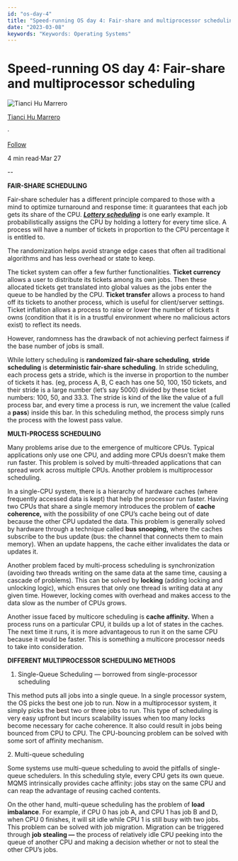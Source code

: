 ```yaml
---
id: "os-day-4"
title: "Speed-running OS day 4: Fair-share and multiprocessor scheduling"
date: "2023-03-08"
keywords: "Keywords: Operating Systems"
---
```


# Speed-running OS day 4: Fair-share and multiprocessor scheduling

![Tianci Hu Marrero](https://miro.medium.com/v2/resize:fill:88:88/1*Odrk7Jy6oAm7HfQyBq92hA.png)

[Tianci Hu Marrero](https://medium.com/@iggeehu?source=post_page-----e4b26704395a--------------------------------)

·

[Follow](https://medium.com/m/signin?actionUrl=https%3A%2F%2Fmedium.com%2F_%2Fsubscribe%2Fuser%2Fbb53780bb5a1&operation=register&redirect=https%3A%2F%2Fmedium.com%2F%40iggeehu%2Fspeedrunning-os-day-4-fair-share-and-multiprocessor-scheduling-e4b26704395a&user=Tianci+Hu+Marrero&userId=bb53780bb5a1&source=post_page-bb53780bb5a1----e4b26704395a---------------------post_header-----------)

4 min read·Mar 27

\--

**FAIR-SHARE SCHEDULING**

Fair-share scheduler has a different principle compared to those with a mind to optimize turnaround and response time: it guarantees that each job gets its share of the CPU. [**_Lottery scheduling_**](https://en.wikipedia.org/wiki/Lottery_scheduling) is one early example. It probabilistically assigns the CPU by holding a lottery for every time slice. A process will have a number of tickets in proportion to the CPU percentage it is entitled to.

The randomization helps avoid strange edge cases that often ail traditional algorithms and has less overhead or state to keep.

The ticket system can offer a few further functionalities. **Ticket currency** allows a user to distribute its tickets among its own jobs. Then these allocated tickets get translated into global values as the jobs enter the queue to be handled by the CPU. **Ticket transfer** allows a process to hand off its tickets to another process, which is useful for client/server settings. Ticket inflation allows a process to raise or lower the number of tickets it owns (condition that it is in a trustful environment where no malicious actors exist) to reflect its needs.

However, randomness has the drawback of not achieving perfect fairness if the base number of jobs is small.

While lottery scheduling is **randomized fair-share scheduling**, **stride scheduling** is **deterministic fair-share scheduling**. In stride scheduling, each process gets a stride, which is the inverse in proportion to the number of tickets it has. (eg, process A, B, C each has one 50, 100, 150 tickets, and their stride is a large number (let’s say 5000) divided by these ticket numbers: 100, 50, and 33.3. The stride is kind of the like the value of a full process bar, and every time a process is run, we increment the value (called a **pass**) inside this bar. In this scheduling method, the process simply runs the process with the lowest pass value.

**MULTI-PROCESS SCHEDULING**

Many problems arise due to the emergence of multicore CPUs. Typical applications only use one CPU, and adding more CPUs doesn’t make them run faster. This problem is solved by multi-threaded applications that can spread work across multiple CPUs. Another problem is multiprocessor scheduling.

In a single-CPU system, there is a hierarchy of hardware caches (where frequently accessed data is kept) that help the processor run faster. Having two CPUs that share a single memory introduces the problem of **cache coherence,** with the possibility of one CPU’s cache being out of date because the other CPU updated the data. This problem is generally solved by hardware through a technique called **bus snooping,** where the caches subscribe to the bus update (bus: the channel that connects them to main memory). When an update happens, the cache either invalidates the data or updates it.

Another problem faced by multi-process scheduling is synchronization (avoiding two threads writing on the same data at the same time, causing a cascade of problems). This can be solved by **locking** (adding locking and unlocking logic), which ensures that only one thread is writing data at any given time. However, locking comes with overhead and makes access to the data slow as the number of CPUs grows.

Another issue faced by multicore scheduling is **cache affinity.** When a process runs on a particular CPU, it builds up a lot of states in the caches. The next time it runs, it is more advantageous to run it on the same CPU because it would be faster. This is something a multicore processor needs to take into consideration.

**DIFFERENT MULTIPROCESSOR SCHEDULING METHODS**

1.  Single-Queue Scheduling — borrowed from single-processor scheduling

This method puts all jobs into a single queue. In a single processor system, the OS picks the best one job to run. Now in a multiprocessor system, it simply picks the best two or three jobs to run. This type of scheduling is very easy upfront but incurs scalability issues when too many locks become necessary for cache coherence. It also could result in jobs being bounced from CPU to CPU. The CPU-bouncing problem can be solved with some sort of affinity mechanism.

2\. Multi-queue scheduling

Some systems use multi-queue scheduling to avoid the pitfalls of single-queue schedulers. In this scheduling style, every CPU gets its own queue. MQMS intrinsically provides cache affinity: jobs stay on the same CPU and can reap the advantage of reusing cached contents.

On the other hand, multi-queue scheduling has the problem of **load imbalance**. For example, if CPU 0 has job A, and CPU 1 has job B and D, when CPU 0 finishes, it will sit idle while CPU 1 is still busy with two jobs. This problem can be solved with job migration. Migration can be triggered through **job stealing —** the process of relatively idle CPU peeking into the queue of another CPU and making a decision whether or not to steal the other CPU’s jobs.
